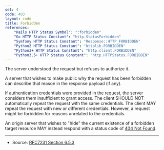 ```yaml
---
set: 4
code: 403
layout: code
title: Forbidden
references:
    "Rails HTTP Status Symbol": ":forbidden"
    "Go HTTP Status Constant": "http.StatusForbidden"
    "Symfony HTTP Status Constant": "Response::HTTP_FORBIDDEN"
    "Python2 HTTP Status Constant": "httplib.FORBIDDEN"
    "Python3+ HTTP Status Constant": "http.client.FORBIDDEN"
    "Python3.5+ HTTP Status Constant": "http.HTTPStatus.FORBIDDEN"
---
```


The server understood the request but refuses to authorize it.

A server that wishes to make public why the request has been forbidden
can describe that reason in the response payload (if any).

If authentication credentials were provided in the request, the server
considers them insufficient to grant access. The client SHOULD NOT
automatically repeat the request with the same credentials. The client
MAY repeat the request with new or different credentials. However, a
request might be forbidden for reasons unrelated to the credentials.

An origin server that wishes to "hide" the current existence of a
forbidden target resource MAY instead respond with a status code of
[404 Not Found]({{site.baseurl}}/404).

---

* Source: [RFC7231 Section 6.5.3][1]

[1]: <https://datatracker.ietf.org/doc/html/rfc7231#section-6.5.3>
